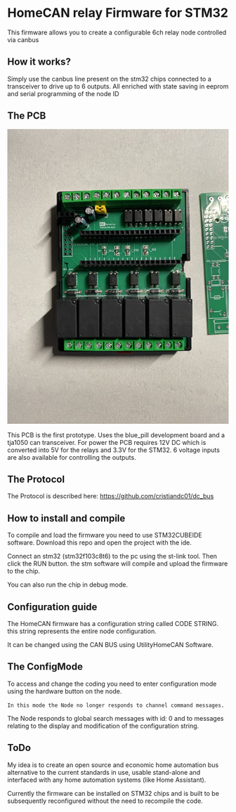 # HomeCAN relay Firmware for STM32


This firmware allows you to create a configurable 6ch relay node controlled via canbus

## How it works?
Simply use the canbus line present on the stm32 chips connected to a transceiver to drive up to 6 outputs. All enriched with state saving in eeprom and serial programming of the node ID

## The PCB

![full_board](https://github.com/cristiandc01/HomeCAN_Relay/blob/main/Images/full_board.jpeg)

This PCB is the first prototype. Uses the blue_pill development board and a tja1050 can transceiver.
For power the PCB requires 12V DC which is converted into 5V for the relays and 3.3V for the STM32.
6 voltage inputs are also available for controlling the outputs.

## The Protocol

The Protocol is described here: https://github.com/cristiandc01/dc_bus

## How to install and compile

To compile and load the firmware you need to use STM32CUBEIDE software.
Download this repo and open the project with the ide. 

Connect an stm32 (stm32f103c8t6) to the pc using the st-link tool. 
Then click the RUN button. the stm software will compile and upload the firmware to the chip.

You can also run the chip in debug mode.
## Configuration guide

The HomeCAN firmware has a configuration string called CODE STRING. this string represents the entire node configuration.

It can be changed using the CAN BUS using UtilityHomeCAN Software.

## The ConfigMode

To access and change the coding you need to enter configuration mode using the hardware button on the node.

`In this mode the Node no longer responds to channel command messages.`

The Node responds to global search messages with id: 0 and to messages relating to the display and modification of the configuration string.

## ToDo

My idea is to create an open source and economic home automation bus alternative to the current standards in use, usable stand-alone and interfaced with any home automation systems (like Home Assistant).

Currently the firmware can be installed on STM32 chips and is built to be subsequently reconfigured without the need to recompile the code.


